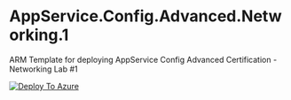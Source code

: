 # AppService.Config.Advanced.Networking.1
ARM Template for deploying AppService Config Advanced Certification - Networking Lab #1

[![Deploy To Azure](https://aka.ms/deploytoazurebutton)](https://portal.azure.com/#create/Microsoft.Template/uri/https%3A%2F%2Fraw.githubusercontent.com%2Famymcel%2FAppService.Config.Advanced.Networking.1%2Fmain%2Fazuredeploy.json)
